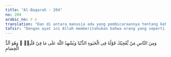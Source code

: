 ```yaml
---
title: "Al-Baqarah - 204"
no: 204
arabic_no: ٢٠٤
translation: "Dan di antara manusia ada yang pembicaraannya tentang kehidupan dunia mengagumkan engkau (Muhammad), dan dia bersaksi kepada Allah mengenai isi hatinya, padahal dia adalah penentang yang paling keras."
tafsir: "Dengan ayat ini Allah memberitahukan bahwa orang yang seperti Al-Akhnas itu adalah pendusta, tidak dapat dipercaya dan bahwa ia adalah musuh Islam dan penentang yang keras terhadap Nabi Muhammad saw.\n\nAl-Akhnas dan orang-orang munafik lainnya ingin mengelabui dan melakukan makar terhadap umat manusia dengan tiga macam hal:\n\n1.Dengan kata-kata dan ucapan yang menarik, sehingga orang-orang yang mendengarnya terpesona dan terpengaruh, tidak ragu-ragu sedikit pun tentang kebenaran ucapannya itu.\n\n2.Bersumpah dengan menyebut nama Allah untuk menunjukkan kebenarannya seakan-akan ia bermaksud baik.\n\n3.Gigih dalam berdebat dan berhujjah menghadapi lawan penentangnya."
---
```

وَمِنَ النَّاسِ مَنْ يُّعْجِبُكَ قَوْلُهٗ فِى الْحَيٰوةِ الدُّنْيَا وَيُشْهِدُ اللّٰهَ عَلٰى مَا فِيْ قَلْبِهٖ ۙ وَهُوَ اَلَدُّ الْخِصَامِ 